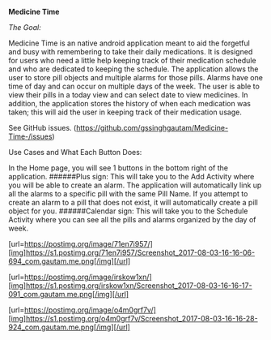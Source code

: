 **Medicine Time**

_The Goal:_

Medicine Time is an native android application meant to aid the forgetful and busy with remembering to take their daily medications. It is designed for users who need a little help keeping track of their medication schedule and who are dedicated to keeping the schedule. The application allows the user to store pill objects and multiple alarms for those pills. Alarms have one time of day and can occur on multiple days of the week. The user is able to view their pills in a today view and can select date to view medicines. In addition, the application stores the history of when each medication was taken; this will aid the user in keeping track of their medication usage.


See GitHub issues. (https://github.com/gssinghgautam/Medicine-Time-/issues)

Use Cases and What Each Button Does:

In the Home page, you will see 1 buttons in the bottom right of the application. ######Plus sign: This will take you to the Add Activity where you will be able to create an alarm. The application will automatically link up all the alarms to a specific pill with the same Pill Name. If you attempt to create an alarm to a pill that does not exist, it will automatically create a pill object for you. ######Calendar sign: This will take you to the Schedule Activity where you can see all the pills and alarms organized by the day of week.


[url=https://postimg.org/image/71en7i957/][img]https://s1.postimg.org/71en7i957/Screenshot_2017-08-03-16-16-06-694_com.gautam.me.png[/img][/url]

[url=https://postimg.org/image/irskow1xn/][img]https://s1.postimg.org/irskow1xn/Screenshot_2017-08-03-16-16-17-091_com.gautam.me.png[/img][/url]

[url=https://postimg.org/image/o4m0grf7v/][img]https://s1.postimg.org/o4m0grf7v/Screenshot_2017-08-03-16-16-28-924_com.gautam.me.png[/img][/url]

